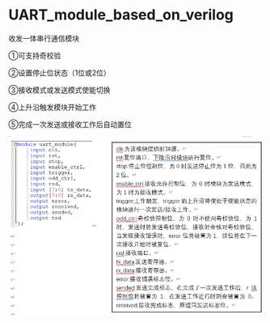 # UART_module_based_on_verilog
收发一体串行通信模块

①可支持奇校验

②设置停止位状态（1位或2位）

③接收模式或发送模式使能切换

④上升沿触发模块开始工作

⑤完成一次发送或接收工作后自动置位

![instruction 使用说明](https://github.com/Casseluse/UART_module_based_on_verilog/blob/master/module_instruction.jpg)
